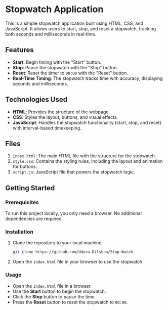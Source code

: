 # Stopwatch Application

This is a simple stopwatch application built using HTML, CSS, and JavaScript. It allows users to start, stop, and reset a stopwatch, tracking both seconds and milliseconds in real-time.

## Features
- **Start**: Begin timing with the "Start" button.
- **Stop**: Pause the stopwatch with the "Stop" button.
- **Reset**: Reset the timer to `00:00` with the "Reset" button.
- **Real-Time Timing**: The stopwatch tracks time with accuracy, displaying seconds and milliseconds.

## Technologies Used
- **HTML**: Provides the structure of the webpage.
- **CSS**: Styles the layout, buttons, and visual effects.
- **JavaScript**: Handles the stopwatch functionality (start, stop, and reset) with interval-based timekeeping.

## Files
1. `index.html`: The main HTML file with the structure for the stopwatch.
2. `style.css`: Contains the styling rules, including the layout and animation for buttons.
3. `script.js`: JavaScript file that powers the stopwatch logic.

## Getting Started

### Prerequisites
To run this project locally, you only need a browser. No additional dependencies are required.

### Installation
1. Clone the repository to your local machine:

   ```bash
   git clone https://github.com/Udara-Dilshan/Stop-Watch
   ```

2. Open the `index.html` file in your browser to use the stopwatch.

### Usage
- Open the `index.html` file in a browser.
- Use the **Start** button to begin the stopwatch.
- Click the **Stop** button to pause the time.
- Press the **Reset** button to reset the stopwatch to `00:00`.
